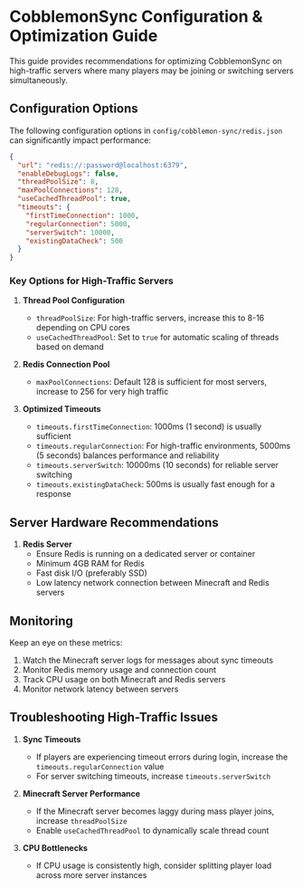 # CobblemonSync Configuration & Optimization Guide

This guide provides recommendations for optimizing CobblemonSync on high-traffic servers where many players may be joining or switching servers simultaneously.

## Configuration Options

The following configuration options in `config/cobblemon-sync/redis.json` can significantly impact performance:

```json
{
  "url": "redis://:password@localhost:6379",
  "enableDebugLogs": false,
  "threadPoolSize": 8,
  "maxPoolConnections": 128,
  "useCachedThreadPool": true,
  "timeouts": {
    "firstTimeConnection": 1000,
    "regularConnection": 5000,
    "serverSwitch": 10000,
    "existingDataCheck": 500
  }
}
```

### Key Options for High-Traffic Servers

1. **Thread Pool Configuration**
   - `threadPoolSize`: For high-traffic servers, increase this to 8-16 depending on CPU cores
   - `useCachedThreadPool`: Set to `true` for automatic scaling of threads based on demand

2. **Redis Connection Pool**
   - `maxPoolConnections`: Default 128 is sufficient for most servers, increase to 256 for very high traffic

3. **Optimized Timeouts**
   - `timeouts.firstTimeConnection`: 1000ms (1 second) is usually sufficient 
   - `timeouts.regularConnection`: For high-traffic environments, 5000ms (5 seconds) balances performance and reliability
   - `timeouts.serverSwitch`: 10000ms (10 seconds) for reliable server switching
   - `timeouts.existingDataCheck`: 500ms is usually fast enough for a response

## Server Hardware Recommendations

1. **Redis Server**
   - Ensure Redis is running on a dedicated server or container
   - Minimum 4GB RAM for Redis
   - Fast disk I/O (preferably SSD)
   - Low latency network connection between Minecraft and Redis servers

## Monitoring

Keep an eye on these metrics:

1. Watch the Minecraft server logs for messages about sync timeouts
2. Monitor Redis memory usage and connection count
3. Track CPU usage on both Minecraft and Redis servers
4. Monitor network latency between servers

## Troubleshooting High-Traffic Issues

1. **Sync Timeouts**
   - If players are experiencing timeout errors during login, increase the `timeouts.regularConnection` value
   - For server switching timeouts, increase `timeouts.serverSwitch`

2. **Minecraft Server Performance**
   - If the Minecraft server becomes laggy during mass player joins, increase `threadPoolSize`
   - Enable `useCachedThreadPool` to dynamically scale thread count

3. **CPU Bottlenecks**
   - If CPU usage is consistently high, consider splitting player load across more server instances 
